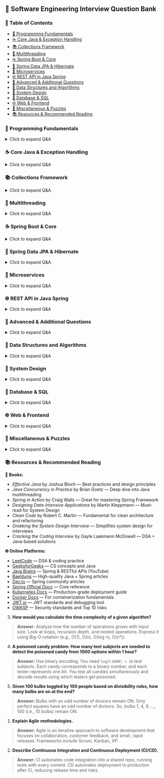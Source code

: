 ## 📘 Software Engineering Interview Question Bank

### 📑 Table of Contents

- [🧠 Programming Fundamentals](#🧠-programming-fundamentals)
- [☕ Core Java & Exception Handling](#☕-core-java--exception-handling)
- [📚 Collections Framework](#📚-collections-framework)
- [🧵 Multithreading](#🧵-multithreading)
- [☕ Spring Boot & Core](#☕-spring-boot--core)
- [📖 Spring Data JPA & Hibernate](#📖-spring-data-jpa--hibernate)
- [🧩 Microservices](#🧩-microservices)
- [🌐 REST API in Java Spring](#🌐-rest-api-in-java-spring)
- [🚀 Advanced & Additional Questions](#🚀-advanced--additional-questions)
- [🧩 Data Structures and Algorithms](#🧩-data-structures-and-algorithms)
- [🧱 System Design](#🧱-system-design)
- [💾 Database & SQL](#💾-database--sql)
- [🌐 Web & Frontend](#🌐-web--frontend)
- [🧪 Miscellaneous & Puzzles](#🧪-miscellaneous--puzzles)
- [📚 Resources & Recommended Reading](#📚-resources--recommended-reading)

### 🧠 Programming Fundamentals
<details><summary>Click to expand Q&A</summary>


#### Beginner

1. **What are the primitive and non-primitive data types in Java? How are they different?**

> **Answer:** Primitive types include `int`, `char`, `float`, `boolean`, etc. They store actual values directly. Non-primitive types (or reference types) include `String`, `Array`, `Class`, and custom objects. These store references (memory addresses) to the actual data. Primitive types are stored on the stack while non-primitives are stored in the heap.

2. **Why are strings immutable in Java?**

> **Answer:** Strings are immutable because once created, their values cannot be changed. This helps in caching (e.g., String pool), thread safety, and security (e.g., avoiding data manipulation in network connections or file paths).

3. **What are the four principles of Object-Oriented Programming (OOP)?**

> **Answer:**
>
> - **Encapsulation:** Binding data and methods together.
> - **Abstraction:** Hiding complex details and showing only the essential features.
> - **Inheritance:** Acquiring properties and behaviors from another class.
> - **Polymorphism:** Ability to take many forms (method overloading/overriding).

4. **What is the purpose of the static keyword in Java methods?**

> **Answer:** It allows a method to belong to the class rather than instances of it. Static methods can be called without creating an object.

5. **Explain the difference between method overloading and method overriding.**

> **Answer:**
>
> - **Overloading:** Same method name with different parameter lists within the same class.
> - **Overriding:** A subclass redefines a method from the parent class with the same signature.

6. **What is the difference between an abstract class and an interface in Java?**

> **Answer:** An abstract class can have method implementations and constructors. Interfaces (prior to Java 8) only contained abstract methods. Java 8+ allows default and static methods in interfaces.

7. **Why are immutable objects often preferred in OOP design?**

> **Answer:** They simplify concurrent programming, are inherently thread-safe, and avoid unintended side effects. They are easier to test and debug.

8. **What are the key points of OOP?**

> **Answer:**
>
> - Code reusability through inheritance
> - Improved maintainability via encapsulation
> - Flexibility and polymorphism
> - Secure architecture via abstraction

9. **What is the difference between pass-by-value and pass-by-reference in Java?**

> **Answer:** Java uses pass-by-value for everything. When passing objects, the reference value (address) is passed, but not the actual object. Changes affect the object pointed to, but not the reference itself.

10. **How does Java achieve platform independence?**

> **Answer:** Java source code is compiled into bytecode, which runs on the JVM (Java Virtual Machine). JVMs exist for different platforms, making Java "write once, run anywhere."

11. **What is encapsulation in OOP, and why is it important?**

> **Answer:** It is the process of wrapping data and code together into a single unit (e.g., class). It protects internal state and ensures only controlled access via getters/setters.

12. **Explain the difference between constructors and methods in Java.**

> **Answer:**
>
> - **Constructor:** Initializes a new object; has the same name as the class and no return type.
> - **Method:** Performs actions or computations; has a return type and can be called multiple times.

13. **Why do we use getters and setters in Java?**

> **Answer:** They allow controlled access to private fields. Getters retrieve field values; setters modify them, enabling encapsulation and validation logic.

#### Intermediate

1. **What happens when you declare a variable or class with the final keyword?**

> **Answer:** Declaring a variable as `final` means its value cannot be changed once assigned. Declaring a class as `final` means it cannot be subclassed. Declaring a method as `final` means it cannot be overridden by subclasses.

2. **Describe the effect of using the final keyword on variables and classes in Java.**

> **Answer:** For variables, `final` makes them constants (one-time assignment). For methods, it restricts overriding. For classes, it prevents inheritance, which can improve security and performance.

3. **What is the diamond problem in OOP, and how does Java address it?**

> **Answer:** The diamond problem occurs in multiple inheritance when two parent classes have the same method, leading to ambiguity. Java avoids this by not allowing multiple class inheritance. Instead, it uses interfaces with default methods and requires explicit resolution if conflict arises.

4. **What are the key differences between stack, queue, and heap data structures?**

> **Answer:**
>
> - **Stack:** LIFO (Last In First Out), used for function calls.
> - **Queue:** FIFO (First In First Out), used in scheduling.
> - **Heap:** A tree-based structure used for efficient retrieval of max/min elements (used in priority queues and memory allocation).

5. **Describe how Java handles memory management, including stack and heap usage.**

> **Answer:** Java uses automatic garbage collection. Stack memory stores primitive variables and method call frames. Heap memory stores objects and class instances. The JVM manages memory using generational GC algorithms to optimize performance.

6. **What is polymorphism and how is it implemented in Java?**

> **Answer:** Polymorphism allows objects to take many forms. In Java, it is implemented through method overriding (runtime polymorphism) and method overloading (compile-time polymorphism). It promotes code flexibility and reusability.

7. **Compare and contrast abstract classes and interfaces. What are their respective benefits?**

> **Answer:** Abstract classes can provide partial implementation, hold state via instance variables, and define constructors. Interfaces are purely abstract (before Java 8) and support multiple inheritance. Use abstract classes when classes share common code; use interfaces to define contract behavior across unrelated classes.

8. **How does garbage collection work in Java?**

> **Answer:** The JVM automatically reclaims memory by deleting unreachable objects. It uses generational garbage collection—Young Generation, Old Generation, and Permanent Generation. Collectors like G1, CMS, and Parallel GC handle this task in different ways to optimize pause time and throughput.

9. **What is the difference between checked and unchecked exceptions in Java?**

> **Answer:** Checked exceptions are checked at compile time (e.g., IOException), and must be either caught or declared. Unchecked exceptions (e.g., NullPointerException) occur at runtime and are subclasses of `RuntimeException`. Checked exceptions force error handling; unchecked ones are for programming errors.

10. **Explain the SOLID principles in OOP design.**

> **Answer:**
>
> - **S**: Single Responsibility — one reason to change.
> - **O**: Open/Closed — open for extension, closed for modification.
> - **L**: Liskov Substitution — objects of a superclass should be replaceable with subclass objects.
> - **I**: Interface Segregation — many specific interfaces over one general-purpose.
> - **D**: Dependency Inversion — depend on abstractions, not concretions.

11. **What is reflection in Java, and why might you use it?**

> **Answer:** Reflection allows inspection and manipulation of classes, methods, and fields at runtime. It’s useful for frameworks (like Spring), debuggers, and tools that work with dynamic code but can be slower and compromise security if misused.

12. **How does Java handle multiple inheritance?**

> **Answer:** Java avoids ambiguity of multiple class inheritance by allowing it only through interfaces. A class can implement multiple interfaces but extend only one class. If two interfaces have the same default method, the implementing class must override it to resolve conflict.

#### Advanced

1. **Implement the Singleton design pattern in Java.**

> **Answer:** The Singleton pattern ensures only one instance of a class is created.

```java
public class Singleton {
    private static Singleton instance;
    private Singleton() {}
    public static Singleton getInstance() {
        if (instance == null) {
            instance = new Singleton();
        }
        return instance;
    }
}
```

2. **Identify OOP features in a given code sample.**

> **Answer:** Look for:
>
> - Encapsulation (private fields, public getters/setters)
> - Inheritance (class extends another class)
> - Polymorphism (method overriding or overloading)
> - Abstraction (abstract classes/interfaces)

3. **How would you implement a thread-safe Singleton in Java?**

> **Answer:** Use synchronized block or double-checked locking.

```java
public class Singleton {
    private static volatile Singleton instance;
    private Singleton() {}
    public static Singleton getInstance() {
        if (instance == null) {
            synchronized (Singleton.class) {
                if (instance == null) {
                    instance = new Singleton();
                }
            }
        }
        return instance;
    }
}
```

4. **What is the difference between deep copy and shallow copy in Java?**

> **Answer:**
>
> - **Shallow copy:** Copies object references (shared mutable state).
> - **Deep copy:** Recursively copies all fields and referenced objects (full duplication).

5. **Implement a producer-consumer scenario using Java concurrency APIs.**

> **Answer:**

```java
BlockingQueue<Integer> queue = new ArrayBlockingQueue<>(10);
Runnable producer = () -> {
    try {
        while (true) {
            queue.put(produceItem());
        }
    } catch (InterruptedException e) {
        Thread.currentThread().interrupt();
    }
};
Runnable consumer = () -> {
    try {
        while (true) {
            consumeItem(queue.take());
        }
    } catch (InterruptedException e) {
        Thread.currentThread().interrupt();
    }
};
```

6. **Explain volatile keyword usage with examples in Java.**

> **Answer:** `volatile` ensures visibility of changes to variables across threads. It prevents caching and reads/writes always happen from/to main memory.

```java
public class SharedObject {
    private volatile boolean flag = false;
    public void writer() {
        flag = true;
    }
    public void reader() {
        if (flag) {
            // Do something
        }
    }
}
```








</details>

### ☕ Core Java & Exception Handling
<details><summary>Click to expand Q&A</summary>


1. **Explain Java ClassLoader and its types.**

> **Answer:** ClassLoader loads compiled Java classes into the JVM during runtime. Types include:
>
> - **Bootstrap ClassLoader**: Loads core Java classes from `rt.jar`
> - **Extension ClassLoader**: Loads classes from `ext` directory
> - **Application ClassLoader**: Loads classes from the classpath

2. **What is serialization and deserialization in Java?**

> **Answer:** Serialization converts an object into a byte stream for storage or transmission. Deserialization converts the byte stream back into an object. Implement `Serializable` interface to use it.

3. **What is Java Reflection API?**

> **Answer:** Reflection API allows inspection and manipulation of classes, fields, methods, and constructors at runtime. It’s used in frameworks like Spring and for dynamic behavior.

4. **Describe the try-catch-finally blocks with examples.**

> **Answer:**

```java
try {
    int result = 10 / 0;
} catch (ArithmeticException e) {
    System.out.println("Error: " + e);
} finally {
    System.out.println("Cleanup executed");
}
```

> `try` block executes code, `catch` handles exceptions, and `finally` runs regardless of outcome.

5. **How to create a custom exception in Java?**

> **Answer:**

```java
public class MyException extends Exception {
    public MyException(String message) {
        super(message);
    }
}
```

> Use `throw new MyException("message")` to throw it and handle using `try-catch`.








</details>

### 📚 Collections Framework
<details><summary>Click to expand Q&A</summary>


1. **What is the difference between List, Set, and Map?**

> **Answer:**
>
> - **List:** Ordered collection that allows duplicates (e.g., `ArrayList`, `LinkedList`).
> - **Set:** Unordered collection that doesn’t allow duplicates (e.g., `HashSet`, `TreeSet`).
> - **Map:** Key-value pairs; keys are unique (e.g., `HashMap`, `TreeMap`).

2. **Describe the internal implementation of HashMap.**

> **Answer:** HashMap uses an array of buckets. Each bucket is a linked list (or a tree in case of hash collisions after Java 8). Keys are hashed to find the index, and collisions are handled using chaining.

3. **Explain ConcurrentHashMap and its use cases.**

> **Answer:** It’s a thread-safe version of HashMap. It uses internal partitioning to allow concurrent access without locking the entire map. Useful in multi-threaded applications where read-write operations are common.

4. **How does TreeSet ensure sorting of elements?**

> **Answer:** TreeSet uses a Red-Black Tree (self-balancing binary search tree). Elements are sorted using natural order or a custom comparator.






</details>

### 🧵 Multithreading
<details><summary>Click to expand Q&A</summary>


1. **Explain thread lifecycle in Java.**

> **Answer:** States: `New`, `Runnable`, `Running`, `Blocked/Waiting`, and `Terminated`. Threads transition between these states based on code execution and synchronization.

2. **What is thread synchronization, and how is it implemented?**

> **Answer:** Synchronization ensures that only one thread accesses a resource at a time. Implemented using `synchronized` blocks/methods or `Lock` classes.

3. **What is the difference between Runnable and Callable?**

> **Answer:** `Runnable` does not return a result or throw checked exceptions. `Callable` returns a result and can throw exceptions. Used with `ExecutorService` for multi-threaded tasks.

4. **How can you handle deadlocks in Java?**

> **Answer:** Avoid nested locks, use timeout for acquiring locks, or detect cycles in thread dependency graphs. Tools like `jconsole` can help detect deadlocks.






</details>

### ☕ Spring Boot & Core
<details><summary>Click to expand Q&A</summary>


1. **Explain Spring IOC container.**

> **Answer:** It manages object creation and dependency injection. It uses XML or annotations to wire components automatically.

2. **What is Spring Boot Auto-Configuration?**

> **Answer:** Automatically configures Spring application based on dependencies present in the classpath. It reduces manual configuration effort.

3. **Describe the differences between @Component, @Service, and @Repository annotations.**

> **Answer:** All are stereotype annotations. `@Component` is generic, `@Service` is for business logic, `@Repository` is for data access and adds exception translation.

4. **Explain Dependency Injection in Spring.**

> **Answer:** Spring injects dependencies into a class through constructor, setter, or field injection. It promotes loose coupling and modular design.






</details>

### 📖 Spring Data JPA & Hibernate
<details><summary>Click to expand Q&A</summary>


1. **What is Hibernate, and how does it integrate with Spring Data JPA?**

> **Answer:** Hibernate is an ORM framework that maps Java objects to database tables. Spring Data JPA abstracts Hibernate, providing JPA repository interfaces and query creation from method names.

2. **Explain the concept of Lazy and Eager loading.**

> **Answer:** Lazy loading loads related data on demand. Eager loading fetches all related data immediately. Use lazy for performance; eager for convenience when all data is required.

3. **What is the difference between @Entity and @Table annotations?**

> **Answer:** `@Entity` marks a class as a JPA entity. `@Table` specifies the table name and schema details. If `@Table` is omitted, the default table name is the entity name.

4. **How do you handle transactions in Spring?**

> **Answer:** Use `@Transactional` annotation. Spring manages commit and rollback automatically. Propagation and isolation levels can be configured for fine-grained control.






</details>

### 🧩 Microservices
<details><summary>Click to expand Q&A</summary>


5. **What is distributed tracing and why is it important?**

> **Answer:** Distributed tracing tracks requests as they flow through microservices, helping debug, analyze latency, and monitor end-to-end flows. Tools: Spring Cloud Sleuth + Zipkin. Example:

```properties
spring.application.name=order-service
spring.sleuth.sampler.probability=1.0
spring.zipkin.base-url=http://localhost:9411
```

Log output includes trace and span IDs:

```
[order-service,2485d271f7e1aef2,2485d271f7e1aef2] Processing order 123
```

6. **What is an API Gateway and what problems does it solve?**

> **Answer:** A gateway acts as a reverse proxy that routes requests to microservices and manages:
>
> - Routing
> - Load balancing
> - Authentication and authorization
> - Rate limiting and monitoring
> - Request transformation
>   Example Spring Cloud Gateway config:

```java
@Bean
public RouteLocator customRouteLocator(RouteLocatorBuilder builder) {
    return builder.routes()
        .route("product_route", r -> r
            .path("/products/**")
            .filters(f -> f.rewritePath("/products/(?<segment>.*)", "/${segment}")
                            .addRequestHeader("X-Gateway-Source", "api-gateway")
                            .circuitBreaker(c -> c.setName("productCB")
                                                  .setFallbackUri("forward:/fallback/products")))
            .uri("lb://product-service"))
        .build();
}
```

1. **What are microservices, and why use them?**

> **Answer:** Microservices are small, independent services that communicate via APIs. They promote modularity, scalability, and ease of deployment.

2. **Explain service discovery and registry (e.g., Eureka).**

> **Answer:** Services register themselves with a registry (e.g., Eureka Server). Clients query the registry to discover available service instances dynamically.

3. **How do microservices handle failures and recovery?**

> **Answer:** Techniques include retries, circuit breakers (e.g., Resilience4j), failover mechanisms, and fallback methods.

4. **Describe communication methods between microservices.**

> **Answer:** Synchronous (REST, gRPC) and asynchronous (Kafka, RabbitMQ). Choice depends on latency, reliability, and coupling requirements.






</details>

### 🌐 REST API in Java Spring
<details><summary>Click to expand Q&A</summary>


1. **What are RESTful web services, and how do you design them?**

> **Answer:** RESTful services use HTTP methods (GET, POST, PUT, DELETE) and follow REST principles like statelessness, resource-based URLs, and standard status codes. Design using controllers, DTOs, and service layers.

2. **Explain HTTP status codes used in REST APIs.**

> **Answer:**
>
> - `200 OK`: Successful request
> - `201 Created`: Resource created
> - `400 Bad Request`: Client error
> - `401 Unauthorized` / `403 Forbidden`: Auth errors
> - `404 Not Found`: Resource missing
> - `500 Internal Server Error`: Server failure

3. **How do you implement exception handling in REST APIs?**

> **Answer:** Use `@ControllerAdvice` with `@ExceptionHandler` to centralize exception handling. Return meaningful error responses using custom exception classes and error DTOs.

4. **What are different ways to secure REST APIs in Spring?**

> **Answer:**
>
> - Basic Auth
> - OAuth 2.0 / JWT tokens
> - API Key validation
> - HTTPS and CORS settings
> - Method-level security (`@PreAuthorize`, `@Secured`)






</details>

### 🚀 Advanced & Additional Questions
<details><summary>Click to expand Q&A</summary>


6. **What are best practices for writing secure Java code?**

> **Answer:**
>
> - Validate user inputs (whitelisting preferred)
> - Use prepared statements to prevent SQL injection
> - Avoid storing plain-text passwords; use bcrypt or Argon2
> - Sanitize outputs to prevent XSS
> - Avoid exposing stack traces in production
> - Use HTTPS for all data transmissions
> - Keep dependencies updated to patch known vulnerabilities

7. **How would you securely store passwords in a Java application?**

> **Answer:** Use hashing algorithms like BCrypt or Argon2 with a unique salt for each password. Spring Security provides `BCryptPasswordEncoder`:

```java
PasswordEncoder encoder = new BCryptPasswordEncoder();
String hashed = encoder.encode("myPassword");
```

8. **What is CI/CD and why is it important in DevOps?**

> **Answer:** CI/CD automates build, test, and deployment processes. CI (Continuous Integration) merges code frequently with automatic testing. CD (Continuous Delivery/Deployment) ensures rapid and reliable app delivery.

9. **How would you set up a CI/CD pipeline for a Spring Boot app?**

> **Answer:** Tools: Jenkins/GitHub Actions + Maven + Docker + Ansible/K8s. Stages include:
>
> - Checkout code
> - Build JAR (Maven)
> - Unit tests + coverage
> - Static analysis (e.g., SonarQube)
> - Package + Archive artifacts
> - Deploy to Dev/Staging/Prod with approvals

10. **How do you containerize a Java app using Docker?**

> **Answer:**

```dockerfile
FROM eclipse-temurin:17-jre-alpine
COPY target/app.jar app.jar
ENTRYPOINT ["java", "-jar", "app.jar"]
```

Run: `docker build -t myapp . && docker run -p 8080:8080 myapp`

11. **How does Kubernetes help in deploying Java apps at scale?**

> **Answer:** Kubernetes automates deployment, scaling, and recovery. Components include Deployments, Pods, Services, ConfigMaps, Secrets, Ingress, and Probes (health checks).

12. **What are unit testing best practices in Java?**

> **Answer:**
>
> - Use JUnit 5 with descriptive names
> - Follow AAA pattern (Arrange, Act, Assert)
> - Keep tests independent
> - Use mocks for external dependencies
> - Aim for high coverage but focus on meaningful tests

13. **How would you test a Spring REST API?**

> **Answer:** Use `@WebMvcTest`, `@SpringBootTest`, and MockMvc for controller layer tests:

```java
@Test
public void shouldReturnUser() throws Exception {
    mockMvc.perform(get("/users/1"))
           .andExpect(status().isOk())
           .andExpect(jsonPath("$.id").value(1));
}
```

1. **Explain JVM memory model and garbage collection tuning.**

> **Answer:** JVM divides memory into stack, heap (Young/Old), metaspace. GC tuning adjusts memory sizes and GC algorithms (G1, ZGC) to reduce pauses and optimize throughput.

2. **How does Java 8 Stream API improve collection processing?**

> **Answer:** Stream API allows functional-style processing (map, filter, reduce) with lazy evaluation and parallelism, improving code readability and performance.

3. **Describe Reactive Programming with Spring WebFlux.**

> **Answer:** WebFlux supports reactive streams using `Mono` and `Flux`. It's non-blocking and suitable for handling massive I/O workloads efficiently.

4. **What is Docker, and how is it used with Java applications?**

> **Answer:** Docker packages applications with dependencies into containers. Java apps run consistently across environments using Docker images.

5. **What are functional interfaces and lambda expressions?**

> **Answer:** Functional interfaces have a single abstract method (e.g., `Runnable`, `Comparator`). Lambdas provide concise implementations:

```java
(x, y) -> x + y;
```








</details>

### 🧩 Data Structures and Algorithms
<details><summary>Click to expand Q&A</summary>


#### Beginner

1. **Given an array of integers, write a program to find the second largest number.**

> **Answer:**

```java
int first = Integer.MIN_VALUE, second = Integer.MIN_VALUE;
for (int num : array) {
    if (num > first) {
        second = first;
        first = num;
    } else if (num > second && num != first) {
        second = num;
    }
}
System.out.println("Second largest: " + second);
```

2. **What is the difference between an array and a linked list?**

> **Answer:**
>
> - **Array:** Fixed size, random access, contiguous memory.
> - **Linked List:** Dynamic size, sequential access, scattered memory using nodes.

3. **Given a binary tree, write a function to return its in-order traversal.**

> **Answer:**

```java
void inOrder(TreeNode node) {
    if (node != null) {
        inOrder(node.left);
        System.out.print(node.val + " ");
        inOrder(node.right);
    }
}
```

#### Intermediate

1. **Given an integer array, move all zeroes to the end.**

> **Answer:**

```java
int index = 0;
for (int i = 0; i < nums.length; i++) {
    if (nums[i] != 0) {
        nums[index++] = nums[i];
    }
}
while (index < nums.length) {
    nums[index++] = 0;
}
```

2. **Explain how binary search works and its limitations.**

> **Answer:** Binary search repeatedly divides a sorted array in half, checking the middle element. Limitations: it requires the array to be sorted and doesn't work efficiently on linked lists due to lack of random access.

#### Advanced

1. **Implement Dijkstra's algorithm.**

> **Answer:** Dijkstra's algorithm finds the shortest path from a source node to all other nodes in a weighted graph with non-negative weights.

```java
class Graph {
    int V;
    List<List<Node>> adj;

    class Node implements Comparable<Node> {
        int vertex, weight;
        Node(int v, int w) {
            vertex = v; weight = w;
        }
        public int compareTo(Node other) {
            return this.weight - other.weight;
        }
    }

    void dijkstra(int src) {
        int[] dist = new int[V];
        boolean[] visited = new boolean[V];
        Arrays.fill(dist, Integer.MAX_VALUE);
        dist[src] = 0;
        PriorityQueue<Node> pq = new PriorityQueue<>();
        pq.add(new Node(src, 0));

        while (!pq.isEmpty()) {
            Node curr = pq.poll();
            int u = curr.vertex;
            if (visited[u]) continue;
            visited[u] = true;

            for (Node neighbor : adj.get(u)) {
                if (!visited[neighbor.vertex] && dist[u] + neighbor.weight < dist[neighbor.vertex]) {
                    dist[neighbor.vertex] = dist[u] + neighbor.weight;
                    pq.add(new Node(neighbor.vertex, dist[neighbor.vertex]));
                }
            }
        }
        System.out.println(Arrays.toString(dist));
    }
}
```

2. **Design an LRU cache.**

> **Answer:** LRU (Least Recently Used) Cache stores items based on access order. Use `LinkedHashMap` or combine HashMap + Doubly Linked List.

```java
class LRUCache {
    private final int capacity;
    private final Map<Integer, Integer> map;

    public LRUCache(int capacity) {
        this.capacity = capacity;
        this.map = new LinkedHashMap<>(capacity, 0.75f, true) {
            protected boolean removeEldestEntry(Map.Entry eldest) {
                return size() > capacity;
            }
        };
    }

    public int get(int key) {
        return map.getOrDefault(key, -1);
    }

    public void put(int key, int value) {
        map.put(key, value);
    }
}
```




</details>

### 🧱 System Design
<details><summary>Click to expand Q&A</summary>


1. **Design a URL shortener ensuring uniqueness.**

> **Answer:** Use base62 or base64 encoding on a unique ID (e.g., database auto-increment or UUID). Maintain a database table mapping the short URL to the original URL. Ensure uniqueness by checking for collisions. Use caching for popular links.

2. **How would you scale a messaging queue system?**

> **Answer:** Use a distributed messaging broker like Kafka or RabbitMQ. Partition topics and replicate for fault tolerance. Use consumer groups to parallelize processing. Monitor throughput and latency. Implement retries, DLQs (Dead Letter Queues), and auto-scaling consumers.

3. **How many APIs are required to solve the ticket reservation problem?**

> **Answer:** Typically, you need:
>
> - Search API (check availability)
> - Booking API (lock and reserve)
> - Payment API (process transaction)
> - Confirmation API (finalize ticket)
> - Cancellation/Refund API

4. **How would you design a rate-limiting system for an API?**

> **Answer:** Use token bucket or leaky bucket algorithms. Store token state in Redis or memory. Use middleware/interceptor to enforce limits based on API keys, IPs, or user IDs. Include headers to communicate remaining quota.

5. **Design a system to monitor electricity usage across a region in real time.**

> **Answer:**
>
> - IoT devices send data via MQTT/HTTP
> - Stream data using Apache Kafka
> - Store in a time-series DB (e.g., InfluxDB)
> - Visualize in dashboards (Grafana)
> - Include alerting and historical trend analysis

6. **Suppose you're building an e-commerce site with product listings and details. How would you structure the backend and database?**

> **Answer:**
>
> - Use microservices: Product, Inventory, Cart, Order, Payment
> - Relational DBs for transactional data; NoSQL for product catalogs
> - Search service (Elasticsearch)
> - Caching (Redis), async processing (RabbitMQ/Kafka)
> - REST or GraphQL APIs

7. **Create a design for a simplified version of an internet banking backend.**

> **Answer:**
>
> - Services: User Auth, Account, Transaction, Notification
> - Database with ACID guarantees
> - Secure API Gateway, JWT authentication
> - Event logging and transaction audit
> - Redundancy and fraud detection systems

8. **How would you design a distributed caching system?**

> **Answer:** Use Redis or Memcached in a cluster. Partition keys using consistent hashing. Use replication and backup nodes for high availability. Implement cache invalidation strategies (LRU, TTL). Consider eventual consistency for distributed nodes.


</details>

### 💾 Database & SQL
<details><summary>Click to expand Q&A</summary>


3. **Write a SQL query to find duplicate rows in a table.**

> **Answer:**

```sql
SELECT column_name, COUNT(*)
FROM table_name
GROUP BY column_name
HAVING COUNT(*) > 1;
```

4. **What is indexing in databases and how does it improve performance?**

> **Answer:** Indexes are special lookup tables that improve query speed. They allow the database to find data without scanning every row. Indexes are created on columns that are frequently searched or used in JOIN, WHERE, or ORDER BY clauses.

5. **Write a SQL query to fetch the second highest salary from an employee table.**

> **Answer:**

```sql
SELECT MAX(salary)
FROM employees
WHERE salary < (SELECT MAX(salary) FROM employees);
```

1. **What is the difference between DELETE, TRUNCATE, and DROP in SQL?**

> **Answer:**
>
> - **DELETE:** Removes specific rows; can be rolled back; slower.
> - **TRUNCATE:** Removes all rows; faster; can't be rolled back.
> - **DROP:** Deletes the entire table structure and data.

2. **Explain inner join, outer join, left join, and right join.**

> **Answer:**
>
> - **INNER JOIN:** Matches records in both tables.
> - **LEFT JOIN:** All from left table + matched from right.
> - **RIGHT JOIN:** All from right table + matched from left.
> - **OUTER JOIN (FULL):** All records from both tables; unmatched = NULL.

1. What is the difference between DELETE, TRUNCATE, and DROP in SQL?
2. Explain inner join, outer join, left join, and right join.


</details>

### 🌐 Web & Frontend
<details><summary>Click to expand Q&A</summary>


3. **What is event-driven programming in JavaScript?**

> **Answer:** It's a programming paradigm where the flow of execution is determined by events (e.g., user interactions, messages). Functions are executed when a specific event occurs.

4. **How does EventListener work in DOM manipulation?**

> **Answer:** `addEventListener()` attaches an event handler to an element. It listens for a specific event (like click, mouseover) and triggers a callback function when the event occurs.

5. **What is the difference between synchronous and asynchronous JavaScript?**

> **Answer:**
>
> - **Synchronous:** Code runs sequentially. Each operation blocks the next until complete.
> - **Asynchronous:** Operations (e.g., setTimeout, fetch) run in the background. Other code can execute while waiting for a response.






</details>

### 🧪 Miscellaneous & Puzzles
<details><summary>Click to expand Q&A</summary>



</details>

### 📚 Resources & Recommended Reading

**📘 Books:**

- *Effective Java* by Joshua Bloch — Best practices and design principles
- *Java Concurrency in Practice* by Brian Goetz — Deep dive into Java multithreading
- *Spring in Action* by Craig Walls — Great for mastering Spring Framework
- *Designing Data-Intensive Applications* by Martin Kleppmann — Must-read for System Design
- *Clean Code* by Robert C. Martin — Fundamental for clean architecture and refactoring
- *Grokking the System Design Interview* — Simplifies system design for interviews
- *Cracking the Coding Interview* by Gayle Laakmann McDowell — DSA + Java-based solutions

**🌐 Online Platforms:**

- [LeetCode](https://leetcode.com/) — DSA & coding practice
- [GeeksforGeeks](https://www.geeksforgeeks.org/) — CS concepts and Java
- [Java Brains](https://www.youtube.com/user/koushks) — Spring & RESTful APIs (YouTube)
- [Baeldung](https://www.baeldung.com/) — High-quality Java + Spring articles
- [Dev.to](https://dev.to/t/spring) — Spring community articles
- [Spring Official Docs](https://docs.spring.io/spring-boot/docs/current/reference/html/) — Core reference
- [Kubernetes Docs](https://kubernetes.io/docs/) — Production-grade deployment guide
- [Docker Docs](https://docs.docker.com/) — For containerization fundamentals
- [JWT.io](https://jwt.io/introduction) — JWT standards and debugging tool
- [OWASP](https://owasp.org/) — Security standards and Top 10 risks

3. **How would you calculate the time complexity of a given algorithm?**

> **Answer:** Analyze how the number of operations grows with input size. Look at loops, recursion depth, and nested operations. Express it using Big-O notation (e.g., O(1), O(n), O(log n), O(n²)).

4. **A poisoned candy problem: How many test subjects are needed to detect the poisoned candy from 1000 options within 1 hour?**

> **Answer:** Use binary encoding. You need `log2(1000) ≈ 10` test subjects. Each candy corresponds to a binary number, and each tester represents one bit. You test all candies simultaneously and decode results using which testers get poisoned.

5. **Given 100 bulbs toggled by 100 people based on divisibility rules, how many bulbs are on at the end?**

> **Answer:** Bulbs with an odd number of divisors remain ON. Only perfect squares have an odd number of divisors. So, bulbs 1, 4, 9, ..., 100 (i.e., 10 bulbs) remain ON.

1. **Explain Agile methodologies.**

> **Answer:** Agile is an iterative approach to software development that focuses on collaboration, customer feedback, and small, rapid releases. Frameworks include Scrum, Kanban, XP.

2. **Describe Continuous Integration and Continuous Deployment (CI/CD).**

> **Answer:** CI automates code integration into a shared repo, running tests with every commit. CD automates deployment to production after CI, reducing release time and risks.
